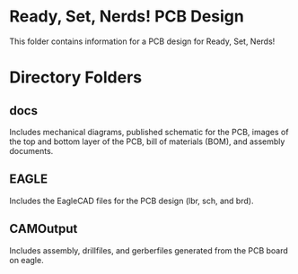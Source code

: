 # Ready, Set, Nerds! PCB Design
This folder contains information for a PCB design for Ready, Set, Nerds!

# Directory Folders
## docs
Includes mechanical diagrams, published schematic for the PCB, images of the top and bottom layer of the PCB, bill of materials (BOM), and assembly documents.

## EAGLE
Includes the EagleCAD files for the PCB design (lbr, sch, and brd).

## CAMOutput
Includes assembly, drillfiles, and gerberfiles generated from the PCB board on eagle.
